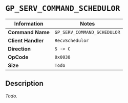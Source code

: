 # `GP_SERV_COMMAND_SCHEDULOR`

| Information               | Notes |
|---                        |---    |
| **Command Name**          | `GP_SERV_COMMAND_SCHEDULOR` |
| **Client Handler**        | `RecvSchedulor` |
| **Direction**             | `S -> C` |
| **OpCode**                | `0x0038` |
| **Size**                  | `Todo` |

## Description

_Todo._
